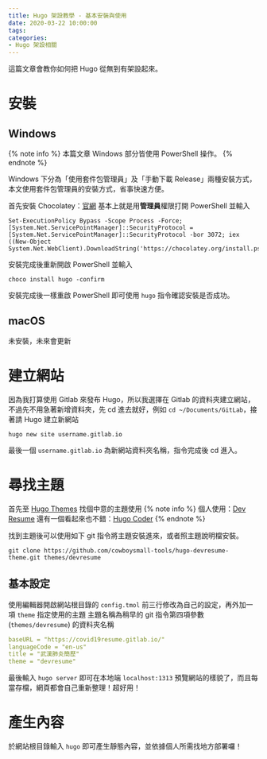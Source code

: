```yaml
---
title: Hugo 架設教學 - 基本安裝與使用
date: 2020-03-22 10:00:00
tags:
categories:
- Hugo 架設相關
---
```

這篇文章會教你如何把 Hugo 從無到有架設起來。
<!--more-->
# 安裝
## Windows
{% note info %}
本篇文章 Windows 部分皆使用 PowerShell 操作。
{% endnote %}

Windows 下分為「使用套件包管理員」及「手動下載 Release」兩種安裝方式，本文使用套件包管理員的安裝方式，省事快速方便。

首先安裝 Chocolatey：[官網](https://chocolatey.org/install#individual)
基本上就是用**管理員**權限打開 PowerShell 並輸入
```
Set-ExecutionPolicy Bypass -Scope Process -Force; [System.Net.ServicePointManager]::SecurityProtocol = [System.Net.ServicePointManager]::SecurityProtocol -bor 3072; iex ((New-Object System.Net.WebClient).DownloadString('https://chocolatey.org/install.ps1'))
```

安裝完成後重新開啟 PowerShell 並輸入
```
choco install hugo -confirm
```
安裝完成後一樣重啟 PowerShell 即可使用 `hugo` 指令確認安裝是否成功。

## macOS
未安裝，未來會更新

# 建立網站
因為我打算使用 Gitlab 來發布 Hugo，所以我選擇在 Gitlab 的資料夾建立網站，不過先不用急著新增資料夾，先 cd 進去就好，例如 `cd ~/Documents/GitLab`，接著請 Hugo 建立新網站
```
hugo new site username.gitlab.io
```
最後一個 `username.gitlab.io` 為新網站資料夾名稱，指令完成後 cd 進入。

# 尋找主題
首先至 [Hugo Themes](https://themes.gohugo.io/) 找個中意的主題使用
{% note info %}
個人使用：[Dev Resume](https://themes.gohugo.io/hugo-devresume-theme)
還有一個看起來也不錯：[Hugo Coder](https://themes.gohugo.io/theme/hugo-coder/)
{% endnote %}

找到主題後可以使用如下 git 指令將主題安裝進來，或者照主題說明檔安裝。
```
git clone https://github.com/cowboysmall-tools/hugo-devresume-theme.git themes/devresume
```

## 基本設定
使用編輯器開啟網站根目錄的 `config.tmol`
前三行修改為自己的設定，再外加一項 `theme` 指定使用的主題
主題名稱為稍早的 git 指令第四項參數(`themes/devresume`) 的資料夾名稱 

```yml
baseURL = "https://covid19resume.gitlab.io/"
languageCode = "en-us"
title = "武漢肺炎簡歷"
theme = "devresume"
```


最後輸入 `hugo server` 即可在本地端 `localhost:1313` 預覽網站的樣貌了，而且每當存檔，網頁都會自己重新整理！超好用！

# 產生內容
於網站根目錄輸入 `hugo` 即可產生靜態內容，並依據個人所需找地方部署囉！